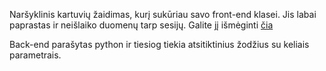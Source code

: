 Naršyklinis kartuvių žaidimas, kurį sukūriau savo front-end klasei.
Jis labai paprastas ir neišlaiko duomenų tarp sesijų.
Galite jį išmėginti [čia](/hangman/)

Back-end parašytas python ir tiesiog tiekia atsitiktinius žodžius su keliais parametrais.
